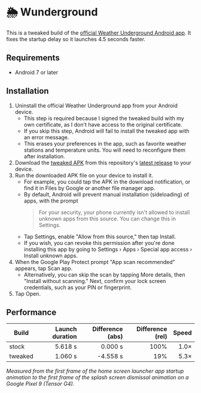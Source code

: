 🌦 Wunderground
===

This is a tweaked build of the [official Weather Underground Android app](https://play.google.com/store/apps/details?id=com.wunderground.android.weather). It fixes the startup delay so it launches 4.5 seconds faster.

## Requirements
- Android 7 or later

## Installation
1. Uninstall the official Weather Underground app from your Android device.
    - This step is required because I signed the tweaked build with my own certificate, as I don't have access to the original certificate.
    - If you skip this step, Android will fail to install the tweaked app with an error message.
    - This erases your preferences in the app, such as favorite weather stations and temperature units. You will need to reconfigure them after installation.
1. Download the [tweaked APK](https://github.com/Aldaviva/Wunderground/releases/latest/download/Wunderground-faststart.apk) from this repository's [latest release](https://github.com/Aldaviva/Wunderground/releases/latest) to your device.
1. Run the downloaded APK file on your device to install it.
    - For example, you could tap the APK in the download notification, or find it in Files by Google or another file manager app.
    - By default, Android will prevent manual installation (sideloading) of apps, with the prompt
        > For your security, your phone currently isn't allowed to install unknown apps from this source. You can change this in Settings.
    - Tap Settings, enable "Allow from this source," then tap Install.
    - If you wish, you can revoke this permission after you're done installing this app by going to Settings › Apps › Special app access › Install unknown apps.
1. When the Google Play Protect prompt "App scan recommended" appears, tap Scan app.
    - Alternatively, you can skip the scan by tapping More details, then "Install without scanning." Next, confirm your lock screen credentials, such as your PIN or fingerprint.
1. Tap Open.

## Performance
|Build|Launch duration|Difference (abs)|Difference (rel)|Speed|
|-|-:|-:|-:|-:|
|stock|5.618 s|0.000 s|100%|1.0×|
|tweaked|1.060 s|-4.558 s|19%|5.3×|

*Measured from the first frame of the home screen launcher app startup animation to the first frame of the splash screen dismissal animation on a Google Pixel 9 (Tensor G4).*
